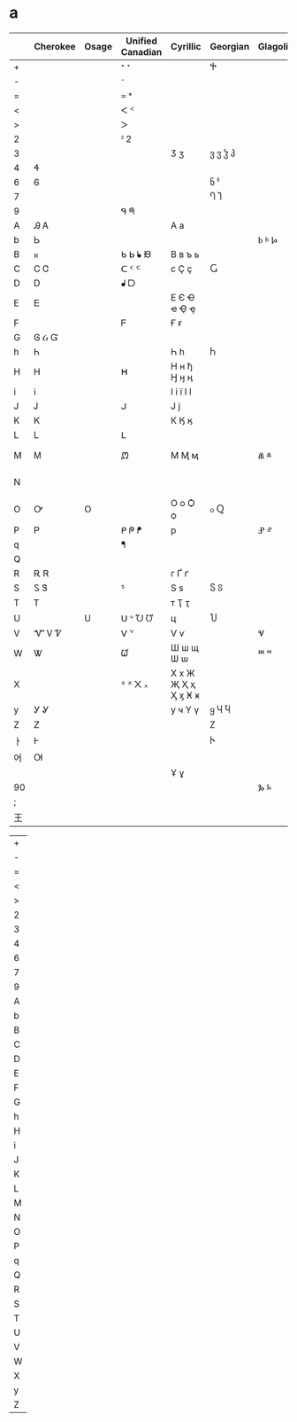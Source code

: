 # a
| |Cherokee|Osage|Unified Canadian|Cyrillic      |Georgian|Glagolitic|Greek     |Lycian|
|-|       -|    -|               -|             -|       -|          -|        -|     -|
|+||       |     ᐩ    ᕀ  |                        |Ⴕ        |         |Ϯ ϯ        |𐊛
|-||       |     ᐨ      |                        |          |         |          |
|=||       |     ᐀ ᙿ     |                       |          |         |          |
|<||      |    ᐸ  ᑉ      |                       |         |         |           |
|>||      |       ᐳ     |                        |         |         |          |
|2||       |    ᒾ ᒿ      |                        |         |         |          |
|3||       |           |Ӡ ӡ                      |ვ ჳ ჴ პ    |         |          |
|4|Ꮞ|       |           |                        |         |         |           |
|6|Ꮾ|       |           |                        |ნ ჼ       |         |          |
|7||       |             |                       |Ⴄ Ⴈ       |         |          |
|9||       |     ᑫ   ᖗ   |                       |          |         |          |
|A|Ꭿ Ꭺ|     |            |А а                    |         |         |Α Λ α     |𐊍
|b|Ꮟ|       |            |                       |         |Ⱃ ⱃ Ⱈ     |          |
|B|ᏼ|       |  ᑲ  ᖯ  ᖲ ᙝ  |В в ъ ь               |         |         |Β β       |𐊂
|C|Ꮯ Ꮳ|     |  ᑕ   ᑦ  ᒼ   |с Ҫ ҫ                |Ⴚ         |         |ϲ Ϲ       |
|D|Ꭰ|       |     ᖱ  ᗞ    |                      |         |          |          |
|E|Ꭼ|       |            |Е Є Ҽ ҽ Ҿ ҿ            |         |          |Ε Σ ε ϵ   |𐊆
|F||       |    ᖴ        |Ғ ғ                     |         |         |Ϝ ϝ       |𐊇
|G|Ꮆ Ᏽ Ᏻ|   |            |                       |         |         |          |
|h|Ꮒ|       |            |Һ һ                    |Ⴙ        |         |          |
|H|Ꮋ|       |   ᕼ         |Н н ђ Ӈ ӈ ӊ           |         |         |Η ϰ      |
|i|Ꭵ|        |            |І і ї Ӏ ӏ               |         |         |Ι        |𐊈 𐊊
|J|Ꭻ|       |   ᒍ         |Ј ј                   |         |          |Ϳ ϳ       |
|K|Ꮶ|       |            |К Ӄ ӄ                 |         |          |Κ κ        |𐊋
|L|Ꮮ|       |    ᒪ        |                      |         |          |          |
|M|Ꮇ|       |  ᘻ          |М Ӎ ӎ              |          |Ⱞ ⱞ      |Μ Ϻ ϻ   |𐊎
|N| |       |             |                     |          |         |Ͷ ͷ Ν η   |𐊏
|O|Ꭴ|     𐓂  |           |О о Ѻ ѻ             |ჿ Ⴍ      |         |Ο ο       |𐊒
|P|Ꮲ|       |   ᑭ    ᖘ  ᖰ  |р                    |         |Ⱀ ⱀ      |Ρ ρ     |𐊀 𐊕
|q||       |    ᖳ         |                      |         |          |         |
|Q||       |              |                      |         |         |          |
|R|Ꭱ Ꮢ|     |            |г Ґ ґ                 |         |         |Γ        |
|S|Ꮪ Ꮥ|    |    ᔆ         |Ѕ ѕ                    |Ⴝ ჽ      |         |          |𐊖
|T|Ꭲ|       |            |т Ҭ ҭ                 |          |         |Ͳ ͳ Τ    |𐊗
|U||      𐓎 |   ᑌ   ᐡ ᘨ ᘴ |ц                    |Ⴎ        |         |μ υ     |
|V|Ꮙ Ꮩ Ꮴ| |    ᐯ ᘁ        |Ѵ ѵ                  |          | Ⱌ       |ν        |𐊙 𐊜 
|W|Ꮤ|       |    ᘺ        |Ш ш щ Ѡ ѡ            |         |Ⱎ ⱎ      |          |
|X||        |ᕽ ᕁ ᙭ ᙮       |Х х Ж Җ Ҳ ҳ Ӽ ӽ Ӿ ӿ   |         |         |Χ χ     |𐊉 𐊌 𐊐
|y|Ꭹ Ꮍ|     |            |у ч Ү ү              |ყ Ⴗ Ⴏ     |         |Υ        |
|Z|Ꮓ|       |            |                       |Ⴭ        |         |Ζ        |
|ㅏ|Ꮀ|      |            |                       |Ⴡ        |         |          |
|어|Ꮊ|      |            |                       |         |         |          |
|  | |      |            | Ұ ұ                   |         |         |          |
|90| |      |            |                       |         |Ⰳ ⰳ      |          |
|;| |      |            |                       |         |         |;          |
|王| |      |            |                       |         |         |          |𐊑

| |
|-|
|+|
|-|
|=|
|<|
|>|
|2|
|3|
|4|
|6|
|7|
|9|
|A|
|b|
|B|
|C|
|D|
|E|
|F|
|G|
|h|
|H|
|i|
|J|
|K|
|L|
|M|
|N|
|O|
|P|
|q|
|Q|
|R|
|S|
|T|
|U|
|V|
|W|
|X|
|y|
|Z|
